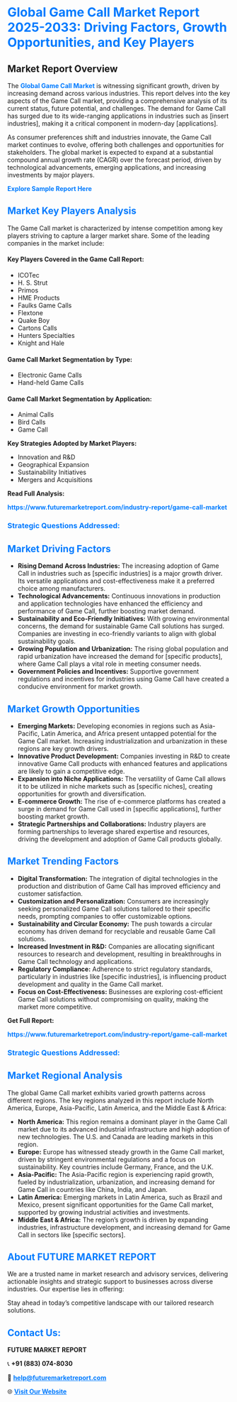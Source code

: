 <h1 style="color: #007BFF;">Global Game Call Market Report 2025-2033: Driving Factors, Growth Opportunities, and Key Players</h1>

<section id="overview">
<h2>Market Report Overview</h2>
<p>The <a href="https://www.futuremarketreport.com/industry-report/game-call-market" style="color: #007BFF; text-decoration: none;"><strong>Global Game Call Market</strong></a> is witnessing significant growth, driven by increasing demand across various industries. This report delves into the key aspects of the Game Call market, providing a comprehensive analysis of its current status, future potential, and challenges. The demand for Game Call has surged due to its wide-ranging applications in industries such as [insert industries], making it a critical component in modern-day [applications].</p>
<p>As consumer preferences shift and industries innovate, the Game Call market continues to evolve, offering both challenges and opportunities for stakeholders. The global market is expected to expand at a substantial compound annual growth rate (CAGR) over the forecast period, driven by technological advancements, emerging applications, and increasing investments by major players.</p>
</section>

<section id="overview">
<p><a href="https://www.futuremarketreport.com/request-sample/reportId=124426" style="color: #007BFF; text-decoration: none;"><strong>Explore Sample Report Here</strong></a></p>
</section>

<section id="key-players">
<h2 style="color: #007BFF;">Market Key Players Analysis</h2>
<p>The Game Call market is characterized by intense competition among key players striving to capture a larger market share. Some of the leading companies in the market include:</p>
<h4>Key Players Covered in the Game Call Report:</h4>
<ul><li>ICOTec</li><li>H. S. Strut</li><li>Primos</li><li>HME Products</li><li>Faulks Game Calls</li><li>Flextone</li><li>Quake Boy</li><li>Cartons Calls</li><li>Hunters Specialties</li><li>Knight and Hale</li></ul>
<h4>Game Call Market Segmentation by Type:</h4>
<ul><li>Electronic Game Calls</li><li>Hand-held Game Calls</li></ul>

<h4>Game Call Market Segmentation by Application:</h4>
<ul><li>Animal Calls</li><li>Bird Calls</li><li>Game Call</li></ul>
<p><strong>Key Strategies Adopted by Market Players:</strong></p>
<ul>
<li>Innovation and R&D</li>
<li>Geographical Expansion</li>
<li>Sustainability Initiatives</li>
<li>Mergers and Acquisitions</li>
</ul>
</section>

<section>
<p><strong>Read Full Analysis: </strong></p><a href="https://www.futuremarketreport.com/industry-report/game-call-market" style="color: #007BFF; text-decoration: none;"><strong>https://www.futuremarketreport.com/industry-report/game-call-market</strong></a>
<h3 style="color: #007BFF;">Strategic Questions Addressed:</h3>
</section>

<section id="driving-factors">
<h2 style="color: #007BFF;">Market Driving Factors</h2>
<ul>
<li><strong>Rising Demand Across Industries:</strong> The increasing adoption of Game Call in industries such as [specific industries] is a major growth driver. Its versatile applications and cost-effectiveness make it a preferred choice among manufacturers.</li>
<li><strong>Technological Advancements:</strong> Continuous innovations in production and application technologies have enhanced the efficiency and performance of Game Call, further boosting market demand.</li>
<li><strong>Sustainability and Eco-Friendly Initiatives:</strong> With growing environmental concerns, the demand for sustainable Game Call solutions has surged. Companies are investing in eco-friendly variants to align with global sustainability goals.</li>
<li><strong>Growing Population and Urbanization:</strong> The rising global population and rapid urbanization have increased the demand for [specific products], where Game Call plays a vital role in meeting consumer needs.</li>
<li><strong>Government Policies and Incentives:</strong> Supportive government regulations and incentives for industries using Game Call have created a conducive environment for market growth.</li>
</ul>
</section>

<section id="growth-opportunities">
<h2 style="color: #007BFF;">Market Growth Opportunities</h2>
<ul>
<li><strong>Emerging Markets:</strong> Developing economies in regions such as Asia-Pacific, Latin America, and Africa present untapped potential for the Game Call market. Increasing industrialization and urbanization in these regions are key growth drivers.</li>
<li><strong>Innovative Product Development:</strong> Companies investing in R&D to create innovative Game Call products with enhanced features and applications are likely to gain a competitive edge.</li>
<li><strong>Expansion into Niche Applications:</strong> The versatility of Game Call allows it to be utilized in niche markets such as [specific niches], creating opportunities for growth and diversification.</li>
<li><strong>E-commerce Growth:</strong> The rise of e-commerce platforms has created a surge in demand for Game Call used in [specific applications], further boosting market growth.</li>
<li><strong>Strategic Partnerships and Collaborations:</strong> Industry players are forming partnerships to leverage shared expertise and resources, driving the development and adoption of Game Call products globally.</li>
</ul>
</section>

<section id="trending-factors">
<h2 style="color: #007BFF;">Market Trending Factors</h2>
<ul>
<li><strong>Digital Transformation:</strong> The integration of digital technologies in the production and distribution of Game Call has improved efficiency and customer satisfaction.</li>
<li><strong>Customization and Personalization:</strong> Consumers are increasingly seeking personalized Game Call solutions tailored to their specific needs, prompting companies to offer customizable options.</li>
<li><strong>Sustainability and Circular Economy:</strong> The push towards a circular economy has driven demand for recyclable and reusable Game Call solutions.</li>
<li><strong>Increased Investment in R&D:</strong> Companies are allocating significant resources to research and development, resulting in breakthroughs in Game Call technology and applications.</li>
<li><strong>Regulatory Compliance:</strong> Adherence to strict regulatory standards, particularly in industries like [specific industries], is influencing product development and quality in the Game Call market.</li>
<li><strong>Focus on Cost-Effectiveness:</strong> Businesses are exploring cost-efficient Game Call solutions without compromising on quality, making the market more competitive.</li>
</ul>
</section>

<section>
<p><strong>Get Full Report: </strong></p><a href="https://www.futuremarketreport.com/industry-report/game-call-market" style="color: #007BFF; text-decoration: none;"><strong>https://www.futuremarketreport.com/industry-report/game-call-market</strong></a>
<h3 style="color: #007BFF;">Strategic Questions Addressed:</h3>
</section>


<section id="regional-analysis">
<h2 style="color: #007BFF;">Market Regional Analysis</h2>
<p>The global Game Call market exhibits varied growth patterns across different regions. The key regions analyzed in this report include North America, Europe, Asia-Pacific, Latin America, and the Middle East & Africa:</p>
<ul>
<li><strong>North America:</strong> This region remains a dominant player in the Game Call market due to its advanced industrial infrastructure and high adoption of new technologies. The U.S. and Canada are leading markets in this region.</li>
<li><strong>Europe:</strong> Europe has witnessed steady growth in the Game Call market, driven by stringent environmental regulations and a focus on sustainability. Key countries include Germany, France, and the U.K.</li>
<li><strong>Asia-Pacific:</strong> The Asia-Pacific region is experiencing rapid growth, fueled by industrialization, urbanization, and increasing demand for Game Call in countries like China, India, and Japan.</li>
<li><strong>Latin America:</strong> Emerging markets in Latin America, such as Brazil and Mexico, present significant opportunities for the Game Call market, supported by growing industrial activities and investments.</li>
<li><strong>Middle East & Africa:</strong> The region’s growth is driven by expanding industries, infrastructure development, and increasing demand for Game Call in sectors like [specific sectors].</li>
</ul>
</section>

<footer>
<h2 style="color: #007BFF;">About FUTURE MARKET REPORT</h2>
<p>We are a trusted name in market research and advisory services, delivering actionable insights and strategic support to businesses across diverse industries. Our expertise lies in offering:</p>

<p>Stay ahead in today’s competitive landscape with our tailored research solutions.</p>

<h2 style="color: #007BFF;">Contact Us:</h2>
<p><strong>FUTURE MARKET REPORT</strong></p>
<p>📞 <strong>+91 (883) 074-8030</strong></p>
<p>📧 <strong><a href="mailto:help@futuremarketreport.com" style="color: #007BFF;">help@futuremarketreport.com</a></strong></p>
<p>🌐 <strong><a href="https://www.futuremarketreport.com/" style="color: #007BFF;">Visit Our Website</a></strong></p>
</footer>